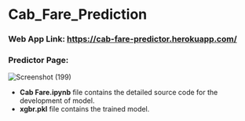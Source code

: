 # Cab_Fare_Prediction

### Web App Link: https://cab-fare-predictor.herokuapp.com/

### Predictor Page:
![Screenshot (199)](https://user-images.githubusercontent.com/44601120/121167039-33becf00-c86f-11eb-820b-d8782e97a2ff.png)


- **Cab Fare.ipynb** file contains the detailed source code for the development of model. 
- **xgbr.pkl** file contains the trained model.
